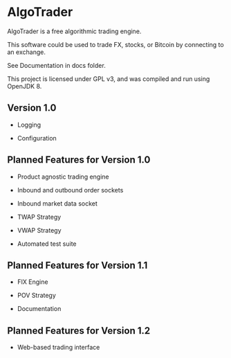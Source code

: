 # AlgoTrader
AlgoTrader is a free algorithmic trading engine.

This software could be used to trade FX, stocks, or Bitcoin by connecting to an exchange.

See Documentation in docs folder.

This project is licensed under GPL v3, and was compiled and run using OpenJDK 8.


Version 1.0
----

* Logging

* Configuration


Planned Features for Version 1.0
----

* Product agnostic trading engine

* Inbound and outbound order sockets

* Inbound market data socket

* TWAP Strategy

* VWAP Strategy

* Automated test suite


Planned Features for Version 1.1
----

* FIX Engine

* POV Strategy

* Documentation


Planned Features for Version 1.2
----

* Web-based trading interface